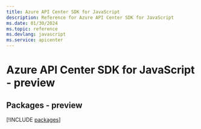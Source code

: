 ```yaml
---
title: Azure API Center SDK for JavaScript
description: Reference for Azure API Center SDK for JavaScript
ms.date: 01/30/2024
ms.topic: reference
ms.devlang: javascript
ms.service: apicenter
---
```

# Azure API Center SDK for JavaScript - preview
## Packages - preview
[!INCLUDE [packages](api-center-index.md)]